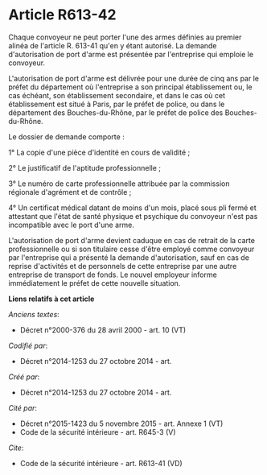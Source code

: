 # Article R613-42

Chaque convoyeur ne peut porter l'une des armes définies au premier alinéa de l'article R. 613-41 qu'en y étant autorisé. La
demande d'autorisation de port d'arme est présentée par l'entreprise qui emploie le convoyeur. 

L'autorisation de port d'arme est délivrée pour une durée de cinq ans par le préfet du département où l'entreprise a son
principal établissement ou, le cas échéant, son établissement secondaire, et dans le cas où cet établissement est situé à
Paris, par le préfet de police, ou dans le département des Bouches-du-Rhône, par le préfet de police des Bouches-du-Rhône. 

Le dossier de demande comporte : 

1° La copie d'une pièce d'identité en cours de validité ; 

2° Le justificatif de l'aptitude professionnelle ; 

3° Le numéro de carte professionnelle attribuée par la commission régionale d'agrément et de contrôle ; 

4° Un certificat médical datant de moins d'un mois, placé sous pli fermé et attestant que l'état de santé physique et
psychique du convoyeur n'est pas incompatible avec le port d'une arme. 

L'autorisation de port d'arme devient caduque en cas de retrait de la carte professionnelle ou si son titulaire cesse d'être
employé comme convoyeur par l'entreprise qui a présenté la demande d'autorisation, sauf en cas de reprise d'activités et de
personnels de cette entreprise par une autre entreprise de transport de fonds. Le nouvel employeur informe immédiatement le
préfet de cette nouvelle situation.

**Liens relatifs à cet article**

_Anciens textes_:

  - Décret n°2000-376 du 28 avril 2000 - art. 10 (VT)

_Codifié par_:

  - Décret n°2014-1253 du 27 octobre 2014 - art.

_Créé par_:

  - Décret n°2014-1253 du 27 octobre 2014 - art.

_Cité par_:

  - Décret n°2015-1423 du 5 novembre 2015 - art. Annexe 1 (VT)
  - Code de la sécurité intérieure - art. R645-3 (V)

_Cite_:

  - Code de la sécurité intérieure - art. R613-41 (VD)
